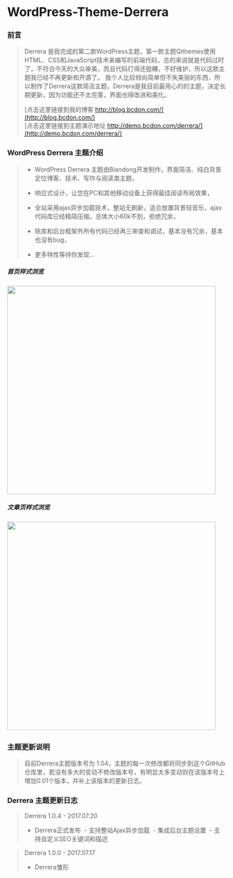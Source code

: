 # WordPress-Theme-Derrera
### 前言
> Derrera 是我完成的第二款WordPress主题，第一款主题Qithemes使用HTML、CSS和JavaScript技术来编写的前端代码，总的来说就是代码过时了，不符合今天的大众审美，而且代码打得还挺糟，不好维护，所以这款主题我已经不再更新和开源了。
> 我个人比较倾向简单但不失美丽的东西，所以制作了Derrera这款简洁主题，Derrera是我目前最用心的的主题，决定长期更新，因为功能还不太完善，界面也得改进和美化。
> 
> [点击这里链接到我的博客 http://blog.bcdon.com/](http://blog.bcdon.com/)<br />
> [点击这里链接到主题演示地址 http://demo.bcdon.com/derrera/](http://demo.bcdon.com/derrera/)<br />

### WordPress Derrera 主题介绍
> * WordPress Derrera 主题由Biandong开发制作，界面简洁、纯白背景定位博客、技术、写作与阅读类主题，
> 
> * 响应式设计，让您在PC和其他移动设备上获得最佳阅读布局效果，
>
> * 全站采用ajax异步加载技术，整站无刷新，适合放置背景轻音乐，ajax代码库已经精简压缩，总体大小60k不到，拒绝冗余，
>
> * 除库和后台框架外所有代码已经再三审查和调试，基本没有冗余，基本也没有bug，
>
> * 更多特性等待你发现...
##### 首页样式浏览

<img src="http://blog.bcdon.com/wp-content/uploads/2017/07/GAP2VN7MH4P98B4X1L8.png" width="480px" />

##### 文章页样式浏览

<img src="http://blog.bcdon.com/wp-content/uploads/2017/07/MEAVOC_V3XQRWAR98X1.png" width="480px" /> 

### 主题更新说明
> 目前Derrera主题版本号为 1.04，主题的每一次修改都将同步到这个GitHub仓库里，若没有多大的变动不修改版本号，有明显太多变动则在该版本号上增加0.01个版本，并补上该版本的更新日志。

### Derrera 主题更新日志

> Derrera 1.0.4 - 2017.07.20
>  - Derrera正式发布
>  - 支持整站Ajax异步加载
>  - 集成后台主题设置
>  - 支持自定义SEO关键词和描述


> Derrera 1.0.0 - 2017.07.17
>  - Derrera雏形

